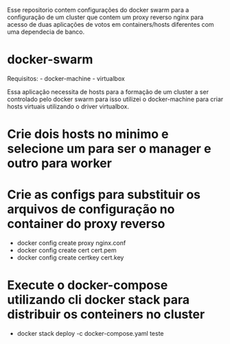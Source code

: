 Esse repositorio contem configurações do docker swarm para a configuração de um cluster que contem um proxy reverso nginx para acesso de duas aplicações de votos em containers/hosts diferentes com uma dependecia de banco.



# docker-swarm
Requisitos:
	- docker-machine
	- virtualbox

Essa aplicação necessita de hosts para a formação de um cluster a ser controlado pelo docker swarm para isso utilizei o docker-machine para criar hosts virtuais utilizando o driver virtualbox.

# Crie dois hosts no minimo e selecione um para ser o manager e outro para worker

# Crie as configs para substituir os arquivos de configuração no container do proxy reverso
- docker config create proxy nginx.conf
- docker config create cert cert.pem
- docker config create certkey cert.key

# Execute o docker-compose utilizando cli docker stack para distribuir os conteiners no cluster
- docker stack deploy -c docker-compose.yaml teste


